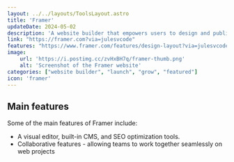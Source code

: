 ```yaml
---
layout: ../../layouts/ToolsLayout.astro
title: 'Framer'
updateDate: 2024-05-02
description: 'A website builder that empowers users to design and publish stunning websites without the need to code.'
link: "https://framer.com?via=julesvcode"
features: "https://www.framer.com/features/design-layout?via=julesvcode"
image:
    url: 'https://i.postimg.cc/zvHxBH7q/framer-thumb.png'
    alt: 'Screenshot of the Framer website'
categories: ["website builder", "launch", "grow", "featured"]
icon: 'framer'
---
```


## Main features

Some of the main features of Framer include:
- A visual editor, built-in CMS, and SEO optimization tools.  
- Collaborative features - allowing teams to work together seamlessly on web projects